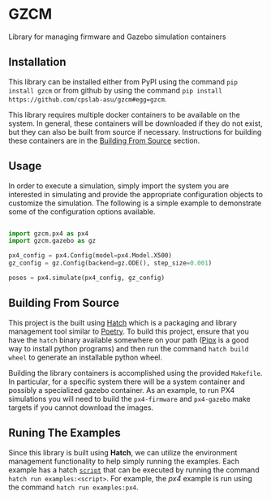 # GZCM

Library for managing firmware and Gazebo simulation containers

## Installation

This library can be installed either from PyPI using the command `pip install gzcm` or from github
by using the command `pip install https://github.com/cpslab-asu/gzcm#egg=gzcm`.

This library requires multiple docker containers to be available on the system. In general, these
containers will be downloaded if they do not exist, but they can also be built from source if
necessary. Instructions for building these containers are in the
[Building From Source](#building-from-source) section.

## Usage

In order to execute a simulation, simply import the system you are interested in simulating and
provide the appropriate configuration objects to customize the simulation. The following is a
simple example to demonstrate some of the configuration options available.

```python

import gzcm.px4 as px4
import gzcm.gazebo as gz

px4_config = px4.Config(model=px4.Model.X500)
gz_config = gz.Config(backend=gz.ODE(), step_size=0.001)

poses = px4.simulate(px4_config, gz_config)

```

## Building From Source

This project is the built using [Hatch](https://hatch.pypa.io) which is a packaging and library
management tool similar to [Poetry](https://python-poetry.org). To build this project, ensure that
you have the `hatch` binary available somewhere on your path ([Pipx](https://github.com/pypa/pipx)
is a good way to install python programs) and then run the command `hatch build wheel` to generate
an installable python wheel.

Building the library containers is accomplished using the provided `Makefile`. In particular, for
a specific system there will be a system container and possibly a specialized gazebo container. As
an example, to run PX4 simulations you will need to build the `px4-firmware` and `px4-gazebo` make
targets if you cannot download the images.

## Runing The Examples

Since this library is built using **Hatch**, we can utilize the environment management
functionality to help simply running the examples. Each example has a hatch
[`script`](https://hatch.pypa.io/latest/config/environment/overview/#scripts) that can be executed
by running the command `hatch run examples:<script>`. For example, the *px4* example is run using
the command `hatch run examples:px4`.

<!-- vim: set colorcolumn=100: -->
